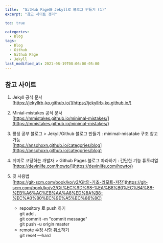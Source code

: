 ```yaml
---
title:  "GitHub Page와 Jekyll로 블로그 만들기 (1)"
excerpt: "참고 사이트 정리"

toc: true

categories:
  - Blog
tags:
  - Blog
  - Github
  - Github Page
  - Jekyll
last_modified_at: 2021-08-19T08:06:00-05:00
---
```

## 참고  사이트

1. Jekyll 공식 문서  
  [https://jekyllrb-ko.github.io/](https://jekyllrb-ko.github.io/)

2. Minial-mistakes 공식 문서  
  [https://mmistakes.github.io/minimal-mistakes/](https://mmistakes.github.io/minimal-mistakes/)

3. 평생 공부 블로그 > Jekyll/Github 블로그 만들기
: minimal-misatake 구조 참고 가능  
  [https://ansohxxn.github.io/categories/blog](https://ansohxxn.github.io/categories/blog)

4. 취미로 코딩하는 개발자 > Github Pages 블로그 따라하기
: 간단한 기능 튜토리얼  
  [https://devinlife.com/howto/](https://devinlife.com/howto/)

5. 깃 사용법  
  [https://git-scm.com/book/ko/v2/Git의-기초-리모트-저장](https://git-scm.com/book/ko/v2/Git%EC%9D%98-%EA%B8%B0%EC%B4%88-%EB%A6%AC%EB%AA%A8%ED%8A%B8-%EC%A0%80%EC%9E%A5%EC%86%8C)

    - repository 로 push 하기  
    git add .   
    git commit -m "commit message"  
    git push -u origin master  
    - remote 수정 사항 취소하기  
    git reset —hard